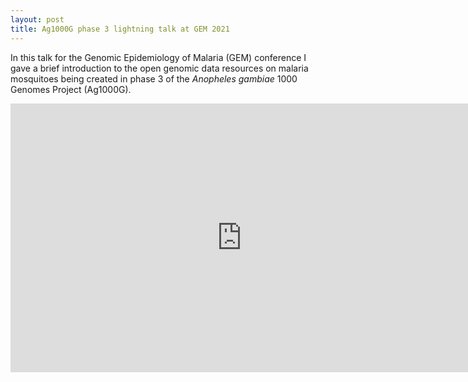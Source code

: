 ```yaml
---
layout: post
title: Ag1000G phase 3 lightning talk at GEM 2021
---
```


In this talk for the Genomic Epidemiology of Malaria (GEM) conference
I gave a brief introduction to the open genomic data resources on
malaria mosquitoes being created in phase 3 of the *Anopheles gambiae*
1000 Genomes Project (Ag1000G).

<iframe width="740" height="430" src="https://www.youtube.com/embed/4d63L0lQD2A" title="YouTube video player" frameborder="0" allow="accelerometer; autoplay; clipboard-write; encrypted-media; gyroscope; picture-in-picture" allowfullscreen></iframe>
